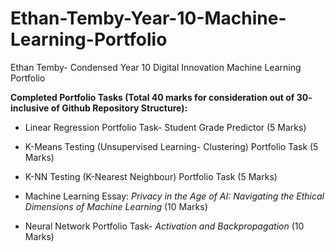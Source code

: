 # Ethan-Temby-Year-10-Machine-Learning-Portfolio
Ethan Temby- Condensed Year 10 Digital Innovation Machine Learning Portfolio

**Completed Portfolio Tasks (Total 40 marks for consideration out of 30- inclusive of Github Repository Structure):**

- Linear Regression Portfolio Task- Student Grade Predictor (5 Marks)

- K-Means Testing (Unsupervised Learning- Clustering) Portfolio Task (5 Marks)

- K-NN Testing (K-Nearest Neighbour) Portfolio Task (5 Marks)

- Machine Learning Essay: _Privacy in the Age of AI: Navigating the Ethical Dimensions of Machine Learning_ (10 Marks)

- Neural Network Portfolio Task- _Activation and Backpropagation_ (10 Marks)
